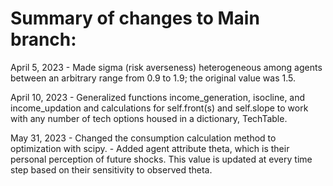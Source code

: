 # Summary of changes to Main branch:

April 5, 2023 - Made sigma (risk averseness) heterogeneous among agents between an arbitrary range from 0.9 to 1.9; the original value was 1.5.

April 10, 2023 - Generalized functions income_generation, isocline, and income_updation and calculations for self.front(s) and self.slope to work with any number of tech options housed in a dictionary, TechTable.

May 31, 2023 - Changed the consumption calculation method to optimization with scipy. 
             - Added agent attribute theta, which is their personal perception of future shocks. This value is updated at every time step based on their sensitivity to observed theta.
